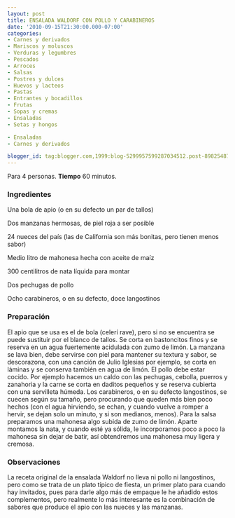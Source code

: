 ```yaml
---
layout: post
title: ENSALADA WALDORF CON POLLO Y CARABINEROS
date: '2010-09-15T21:30:00.000-07:00'
categories:
- Carnes y derivados
- Mariscos y moluscos
- Verduras y legumbres
- Pescados
- Arroces
- Salsas
- Postres y dulces
- Huevos y lacteos
- Pastas
- Entrantes y bocadillos
- Frutas
- Sopas y cremas
- Ensaladas
- Setas y hongos

- Ensaladas
- Carnes y derivados

blogger_id: tag:blogger.com,1999:blog-5299957599287034512.post-8982548729934607675
---
```


Para 4 personas.
<b>Tiempo</b> 60 minutos.

<h3>Ingredientes</h3>

Una bola de apio (o en su defecto un par de tallos)

Dos manzanas hermosas, de piel roja a ser posible

24 nueces del país (las de California son más bonitas, pero tienen menos sabor)

Medio litro de mahonesa hecha con aceite de maíz

300 centilitros de nata líquida para montar

Dos pechugas de pollo

Ocho carabineros, o en su defecto, doce langostinos

<h3>Preparación</h3>

El apio que se usa es el de bola (celerí rave), pero si no se encuentra se puede sustituir por el blanco de tallos. Se corta en bastoncitos finos y se reserva en un agua fuertemente acidulada con zumo de limón. La manzana se lava bien, debe servirse con piel para mantener su textura y sabor, se descorazona, con una canción de Julio Iglesias por ejemplo, se corta en láminas y se conserva también en agua de limón. El pollo debe estar cocido. Por ejemplo hacemos un caldo con las pechugas, cebolla, puerros y zanahoria y la carne se corta en daditos pequeños y se reserva cubierta con una servilleta húmeda. Los carabineros, o en su defecto langostinos, se cuecen según su tamaño, pero procurando que queden más bien poco hechos (con el agua hirviendo, se echan, y cuando vuelve a romper a hervir, se dejan solo un minuto, y si son medianos, menos). Para la salsa preparamos una mahonesa algo subida de zumo de limón. Aparte montamos la nata, y cuando esté ya sólida, le incorporamos poco a poco la mahonesa sin dejar de batir, así obtendremos una mahonesa muy ligera y cremosa.

<h3>Observaciones</h3>

La receta original de la ensalada Waldorf no lleva ni pollo ni langostinos, pero como se trata de un plato típico de fiesta, un primer plato para cuando hay invitados, pues para darle algo más de empaque le he añadido estos complementos, pero realmente lo más interesante es la combinación de sabores que produce el apio con las nueces y las manzanas.

